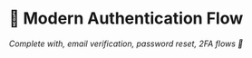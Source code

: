 <div align='center'>
  <h1>🔐 Modern Authentication Flow</h1>
  <em>Complete with, email verification, password reset, 2FA flows 🚀</em>
</div>

